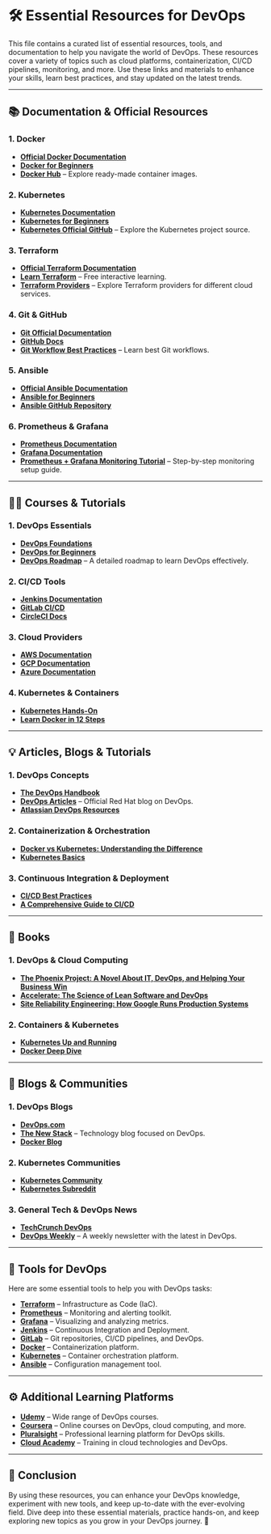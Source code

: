 # 🛠️ Essential Resources for DevOps

This file contains a curated list of essential resources, tools, and documentation to help you navigate the world of DevOps. These resources cover a variety of topics such as cloud platforms, containerization, CI/CD pipelines, monitoring, and more. Use these links and materials to enhance your skills, learn best practices, and stay updated on the latest trends.

---

## 📚 Documentation & Official Resources

### **1. Docker**
- **[Official Docker Documentation](https://docs.docker.com/)**
- **[Docker for Beginners](https://docker-curriculum.com/)**
- **[Docker Hub](https://hub.docker.com/)** – Explore ready-made container images.

### **2. Kubernetes**
- **[Kubernetes Documentation](https://kubernetes.io/docs/)**
- **[Kubernetes for Beginners](https://www.tutorialspoint.com/kubernetes/)**
- **[Kubernetes Official GitHub](https://github.com/kubernetes/kubernetes)** – Explore the Kubernetes project source.

### **3. Terraform**
- **[Official Terraform Documentation](https://www.terraform.io/docs)**
- **[Learn Terraform](https://learn.hashicorp.com/terraform)** – Free interactive learning.
- **[Terraform Providers](https://registry.terraform.io/browse/providers)** – Explore Terraform providers for different cloud services.

### **4. Git & GitHub**
- **[Git Official Documentation](https://git-scm.com/doc)**
- **[GitHub Docs](https://docs.github.com/en)**
- **[Git Workflow Best Practices](https://www.atlassian.com/git/tutorials/comparing-workflows)** – Learn best Git workflows.

### **5. Ansible**
- **[Official Ansible Documentation](https://docs.ansible.com/)**
- **[Ansible for Beginners](https://www.tutorialspoint.com/ansible/index.htm)**
- **[Ansible GitHub Repository](https://github.com/ansible/ansible)**

### **6. Prometheus & Grafana**
- **[Prometheus Documentation](https://prometheus.io/docs/)**
- **[Grafana Documentation](https://grafana.com/docs/)**
- **[Prometheus + Grafana Monitoring Tutorial](https://www.digitalocean.com/community/tutorials)** – Step-by-step monitoring setup guide.

---

## 🧑‍💻 Courses & Tutorials

### **1. DevOps Essentials**
- **[DevOps Foundations](https://www.linkedin.com/learning/devops-foundations)**
- **[DevOps for Beginners](https://www.udemy.com/course/devops-for-beginners/)**
- **[DevOps Roadmap](https://roadmap.sh/devops)** – A detailed roadmap to learn DevOps effectively.

### **2. CI/CD Tools**
- **[Jenkins Documentation](https://www.jenkins.io/doc/)**
- **[GitLab CI/CD](https://docs.gitlab.com/ee/ci/)**
- **[CircleCI Docs](https://circleci.com/docs/)**

### **3. Cloud Providers**
- **[AWS Documentation](https://aws.amazon.com/documentation/)**
- **[GCP Documentation](https://cloud.google.com/docs)**
- **[Azure Documentation](https://docs.microsoft.com/en-us/azure/)**

### **4. Kubernetes & Containers**
- **[Kubernetes Hands-On](https://www.udemy.com/course/kubernetes-for-beginners/)**
- **[Learn Docker in 12 Steps](https://docker-curriculum.com/)**

---

## 💡 Articles, Blogs & Tutorials

### **1. DevOps Concepts**
- **[The DevOps Handbook](https://itrevolution.com/book/the-devops-handbook/)**
- **[DevOps Articles](https://www.redhat.com/en/topics/devops)** – Official Red Hat blog on DevOps.
- **[Atlassian DevOps Resources](https://www.atlassian.com/devops)**

### **2. Containerization & Orchestration**
- **[Docker vs Kubernetes: Understanding the Difference](https://www.docker.com/blog/docker-and-kubernetes-the-ultimate-guide/)**
- **[Kubernetes Basics](https://kubernetes.io/docs/tutorials/kubernetes-basics/)**

### **3. Continuous Integration & Deployment**
- **[CI/CD Best Practices](https://www.atlassian.com/continuous-delivery/ci-vs-ci-vs-cd)**
- **[A Comprehensive Guide to CI/CD](https://dilfuruz.com/posts/complete-guide-to-ci-cd-pipelines/)**

---

## 🎯 Books

### **1. DevOps & Cloud Computing**
- **[The Phoenix Project: A Novel About IT, DevOps, and Helping Your Business Win](https://itrevolution.com/the-phoenix-project/)**
- **[Accelerate: The Science of Lean Software and DevOps](https://itrevolution.com/book/accelerate/)**
- **[Site Reliability Engineering: How Google Runs Production Systems](https://sre.google/)**

### **2. Containers & Kubernetes**
- **[Kubernetes Up and Running](https://www.oreilly.com/library/view/kubernetes-up-and/9781098110200/)**
- **[Docker Deep Dive](https://www.amazon.com/Docker-Deep-Dive-Understanding-Containers/dp/1839211346)**

---

## 📜 Blogs & Communities

### **1. DevOps Blogs**
- **[DevOps.com](https://www.devops.com/)**
- **[The New Stack](https://thenewstack.io/)** – Technology blog focused on DevOps.
- **[Docker Blog](https://www.docker.com/blog/)**

### **2. Kubernetes Communities**
- **[Kubernetes Community](https://kubernetes.io/community/)**
- **[Kubernetes Subreddit](https://www.reddit.com/r/kubernetes/)**

### **3. General Tech & DevOps News**
- **[TechCrunch DevOps](https://techcrunch.com/tag/devops/)**
- **[DevOps Weekly](https://www.devopsweekly.com/)** – A weekly newsletter with the latest in DevOps.

---

## 🔧 Tools for DevOps

Here are some essential tools to help you with DevOps tasks:

- **[Terraform](https://www.terraform.io/)** – Infrastructure as Code (IaC).
- **[Prometheus](https://prometheus.io/)** – Monitoring and alerting toolkit.
- **[Grafana](https://grafana.com/)** – Visualizing and analyzing metrics.
- **[Jenkins](https://www.jenkins.io/)** – Continuous Integration and Deployment.
- **[GitLab](https://about.gitlab.com/)** – Git repositories, CI/CD pipelines, and DevOps.
- **[Docker](https://www.docker.com/)** – Containerization platform.
- **[Kubernetes](https://kubernetes.io/)** – Container orchestration platform.
- **[Ansible](https://www.ansible.com/)** – Configuration management tool.

---

## ⚙️ Additional Learning Platforms

- **[Udemy](https://www.udemy.com/)** – Wide range of DevOps courses.
- **[Coursera](https://www.coursera.org/)** – Online courses on DevOps, cloud computing, and more.
- **[Pluralsight](https://www.pluralsight.com/)** – Professional learning platform for DevOps skills.
- **[Cloud Academy](https://cloudacademy.com/)** – Training in cloud technologies and DevOps.

---

## 📝 Conclusion

By using these resources, you can enhance your DevOps knowledge, experiment with new tools, and keep up-to-date with the ever-evolving field. Dive deep into these essential materials, practice hands-on, and keep exploring new topics as you grow in your DevOps journey. 🚀

